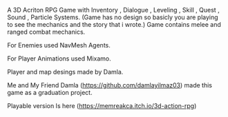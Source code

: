 A 3D Acriton RPG Game with Inventory , Dialogue , Leveling , Skill , Quest , Sound , Particle Systems.
(Game has no design so basicly you are playing to see the mechanics and the story that i wrote.)
Game contains melee and ranged combat mechanics.

For Enemies used NavMesh Agents.

For Player Animations used Mixamo.

Player and map desings made by Damla.

Me and My Friend Damla (https://github.com/damlayilmaz03) made this game as a graduation project.


Playable version Is here (https://memreakca.itch.io/3d-action-rpg)

